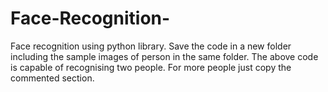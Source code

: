 # Face-Recognition-
Face recognition using python library.
Save the code in a new folder including the sample images of person in the same folder.
The above code is capable of recognising two people. For more people just copy the commented section.

